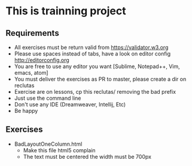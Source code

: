 # This is trainning project 

## Requirements
* All exercises must be return valid from https://validator.w3.org
* Please use spaces instead of tabs, have a look on editor config http://editorconfig.org
* You are free to  use any editor you want [Sublime, Notepad++, Vim, emacs, atom]
* You must deliver the exercises as PR to master, please create a dir on reclutas
* Exercise are on lessons, cp this reclutas/<recluta-name> removing the bad prefix
* Just use the command line
* Don't use any IDE (Dreamweaver, Intellij, Etc)
* Be happy


## Exercises
* BadLayoutOneColumn.html
  * Make this file html5 complain
  * The text must be centered the width must be 700px

